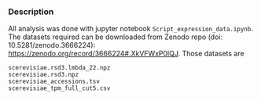 ### Description
All analysis was done with jupyter notebook `Script_expression_data.ipynb`.  
The datasets required can be downloaded from Zenodo repo (doi: 10.5281/zenodo.3666224): https://zenodo.org/record/3666224#.XkVFWxP0lQJ. Those datasets are 
```
scerevisiae.rsd3.lmbda_22.npz
scerevisiae.rsd3.npz
scerevisiae_accessions.tsv
scerevisiae_tpm_full_cut5.csv
```
